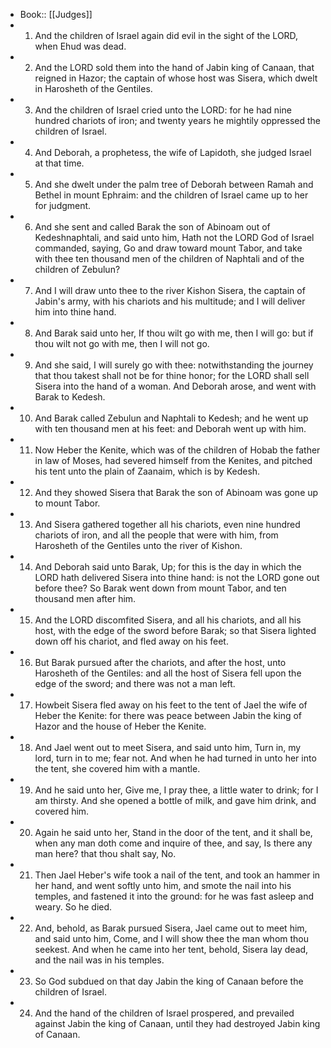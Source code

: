 - Book:: [[Judges]]
- 1. And the children of Israel again did evil in the sight of the LORD, when Ehud was dead.
- 2. And the LORD sold them into the hand of Jabin king of Canaan, that reigned in Hazor; the captain of whose host was Sisera, which dwelt in Harosheth of the Gentiles.
- 3. And the children of Israel cried unto the LORD: for he had nine hundred chariots of iron; and twenty years he mightily oppressed the children of Israel.
- 4. And Deborah, a prophetess, the wife of Lapidoth, she judged Israel at that time.
- 5. And she dwelt under the palm tree of Deborah between Ramah and Bethel in mount Ephraim: and the children of Israel came up to her for judgment.
- 6. And she sent and called Barak the son of Abinoam out of Kedeshnaphtali, and said unto him, Hath not the LORD God of Israel commanded, saying, Go and draw toward mount Tabor, and take with thee ten thousand men of the children of Naphtali and of the children of Zebulun?
- 7. And I will draw unto thee to the river Kishon Sisera, the captain of Jabin's army, with his chariots and his multitude; and I will deliver him into thine hand.
- 8. And Barak said unto her, If thou wilt go with me, then I will go: but if thou wilt not go with me, then I will not go.
- 9. And she said, I will surely go with thee: notwithstanding the journey that thou takest shall not be for thine honor; for the LORD shall sell Sisera into the hand of a woman. And Deborah arose, and went with Barak to Kedesh.
- 10. And Barak called Zebulun and Naphtali to Kedesh; and he went up with ten thousand men at his feet: and Deborah went up with him.
- 11. Now Heber the Kenite, which was of the children of Hobab the father in law of Moses, had severed himself from the Kenites, and pitched his tent unto the plain of Zaanaim, which is by Kedesh.
- 12. And they showed Sisera that Barak the son of Abinoam was gone up to mount Tabor.
- 13. And Sisera gathered together all his chariots, even nine hundred chariots of iron, and all the people that were with him, from Harosheth of the Gentiles unto the river of Kishon.
- 14. And Deborah said unto Barak, Up; for this is the day in which the LORD hath delivered Sisera into thine hand: is not the LORD gone out before thee? So Barak went down from mount Tabor, and ten thousand men after him.
- 15. And the LORD discomfited Sisera, and all his chariots, and all his host, with the edge of the sword before Barak; so that Sisera lighted down off his chariot, and fled away on his feet.
- 16. But Barak pursued after the chariots, and after the host, unto Harosheth of the Gentiles: and all the host of Sisera fell upon the edge of the sword; and there was not a man left.
- 17. Howbeit Sisera fled away on his feet to the tent of Jael the wife of Heber the Kenite: for there was peace between Jabin the king of Hazor and the house of Heber the Kenite.
- 18. And Jael went out to meet Sisera, and said unto him, Turn in, my lord, turn in to me; fear not. And when he had turned in unto her into the tent, she covered him with a mantle.
- 19. And he said unto her, Give me, I pray thee, a little water to drink; for I am thirsty. And she opened a bottle of milk, and gave him drink, and covered him.
- 20. Again he said unto her, Stand in the door of the tent, and it shall be, when any man doth come and inquire of thee, and say, Is there any man here? that thou shalt say, No.
- 21. Then Jael Heber's wife took a nail of the tent, and took an hammer in her hand, and went softly unto him, and smote the nail into his temples, and fastened it into the ground: for he was fast asleep and weary. So he died.
- 22. And, behold, as Barak pursued Sisera, Jael came out to meet him, and said unto him, Come, and I will show thee the man whom thou seekest. And when he came into her tent, behold, Sisera lay dead, and the nail was in his temples.
- 23. So God subdued on that day Jabin the king of Canaan before the children of Israel.
- 24. And the hand of the children of Israel prospered, and prevailed against Jabin the king of Canaan, until they had destroyed Jabin king of Canaan.
